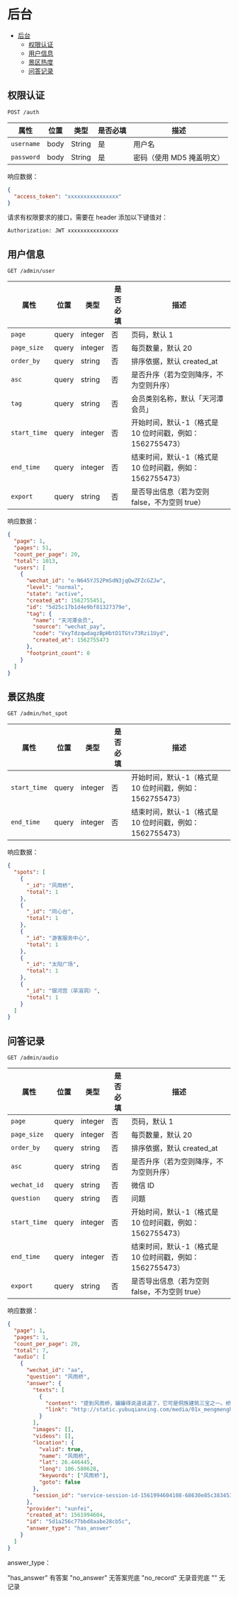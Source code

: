 # 后台

- [后台](#%E5%90%8E%E5%8F%B0)
  - [权限认证](#%E6%9D%83%E9%99%90%E8%AE%A4%E8%AF%81)
  - [用户信息](#%E7%94%A8%E6%88%B7%E4%BF%A1%E6%81%AF)
  - [景区热度](#%E6%99%AF%E5%8C%BA%E7%83%AD%E5%BA%A6)
  - [问答记录](#%E9%97%AE%E7%AD%94%E8%AE%B0%E5%BD%95)

## 权限认证

```
POST /auth
```

| 属性       | 位置 | 类型   | 是否必填 | 描述                      |
| ---------- | ---- | ------ | -------- | ------------------------- |
| `username` | body | String | 是       | 用户名                    |
| `password` | body | String | 是       | 密码（使用 MD5 掩盖明文） |

响应数据：

```json
{
  "access_token": "xxxxxxxxxxxxxxxx"
}
```

请求有权限要求的接口，需要在 header 添加以下键值对：

```
Authorization: JWT xxxxxxxxxxxxxxxx
```

## 用户信息

```
GET /admin/user
```

| 属性         | 位置  | 类型    | 是否必填 | 描述                                                     |
| ------------ | ----- | ------- | -------- | -------------------------------------------------------- |
| `page`       | query | integer | 否       | 页码，默认 1                                             |
| `page_size`  | query | integer | 否       | 每页数量，默认 20                                        |
| `order_by`   | query | string  | 否       | 排序依据，默认 created_at                                |
| `asc`        | query | string  | 否       | 是否升序（若为空则降序，不为空则升序）                   |
| `tag`        | query | string  | 否       | 会员类别名称，默认「天河潭会员」                         |
| `start_time` | query | integer | 否       | 开始时间，默认-1（格式是 10 位时间戳，例如：1562755473） |
| `end_time`   | query | integer | 否       | 结束时间，默认-1（格式是 10 位时间戳，例如：1562755473） |
| `export`     | query | string  | 否       | 是否导出信息（若为空则 false，不为空则 true）            |

响应数据：

```json
{
  "page": 1,
  "pages": 51,
  "count_per_page": 20,
  "total": 1013,
  "users": [
    {
      "wechat_id": "o-N645YJ52PmSdN3jqOwZFZcGZJw",
      "level": "normal",
      "state": "active",
      "created_at": 1562755451,
      "id": "5d25c17b1d4e9bf81327379e",
      "tag": {
        "name": "天河潭会员",
        "source": "wechat_pay",
        "code": "VxyTdzqwdagzBpHbtD1TGtv73Rzi1Uyd",
        "created_at": 1562755473
      },
      "footprint_count": 0
    }
  ]
}
```

## 景区热度

```
GET /admin/hot_spot
```

| 属性         | 位置  | 类型    | 是否必填 | 描述                                                     |
| ------------ | ----- | ------- | -------- | -------------------------------------------------------- |
| `start_time` | query | integer | 否       | 开始时间，默认-1（格式是 10 位时间戳，例如：1562755473） |
| `end_time`   | query | integer | 否       | 结束时间，默认-1（格式是 10 位时间戳，例如：1562755473） |

响应数据：

```json
{
  "spots": [
    {
      "_id": "风雨桥",
      "total": 1
    },
    {
      "_id": "同心台",
      "total": 1
    },
    {
      "_id": "游客服务中心",
      "total": 1
    },
    {
      "_id": "太阳广场",
      "total": 1
    },
    {
      "_id": "银河宫（旱溶洞）",
      "total": 1
    }
  ]
}
```

## 问答记录

```
GET /admin/audio
```

| 属性         | 位置  | 类型    | 是否必填 | 描述                                                     |
| ------------ | ----- | ------- | -------- | -------------------------------------------------------- |
| `page`       | query | integer | 否       | 页码，默认 1                                             |
| `page_size`  | query | integer | 否       | 每页数量，默认 20                                        |
| `order_by`   | query | string  | 否       | 排序依据，默认 created_at                                |
| `asc`        | query | string  | 否       | 是否升序（若为空则降序，不为空则升序）                   |
| `wechat_id`  | query | string  | 否       | 微信 ID                                                  |
| `question`   | query | string  | 否       | 问题                                                     |
| `start_time` | query | integer | 否       | 开始时间，默认-1（格式是 10 位时间戳，例如：1562755473） |
| `end_time`   | query | integer | 否       | 结束时间，默认-1（格式是 10 位时间戳，例如：1562755473） |
| `export`     | query | string  | 否       | 是否导出信息（若为空则 false，不为空则 true）            |

响应数据：

```json
{
  "page": 1,
  "pages": 1,
  "count_per_page": 20,
  "total": 7,
  "audio": [
    {
      "wechat_id": "aa",
      "question": "风雨桥",
      "answer": {
        "texts": [
          {
            "content": "提到风雨桥，孃孃得说道说道了，它可是侗族建筑三宝之一。桥上印着神兽祥云图纹。据说这个图案可以镇邪和留住财银；在风雨桥上走，能祈愿未来前途更精彩，生活更加美好，感情更加牢固。它前面就是星月楼牌，可以来问我它的故事",
            "link": "http://static.yubuqianxing.com/media/01x_mengmenghappy-b6501ddc094d0989e68e2dae48b6560d.wav"
          }
        ],
        "images": [],
        "videos": [],
        "location": {
          "valid": true,
          "name": "风雨桥",
          "lat": 26.446445,
          "long": 106.580628,
          "keywords": ["风雨桥"],
          "goto": false
        },
        "session_id": "service-session-id-1561994604108-68630e85c38345309fe475715db2639e"
      },
      "provider": "xunfei",
      "created_at": 1561994604,
      "id": "5d1a256c77bbd8aabe28cb5c",
      "answer_type": "has_answer"
    }
  ]
}
```

answer_type：

"has_answer" 有答案
"no_answer" 无答案兜底
"no_record" 无录音兜底
"" 无记录